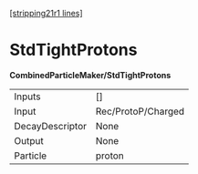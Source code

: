 [[stripping21r1 lines]](./stripping21r1-index)

# StdTightProtons

**CombinedParticleMaker/StdTightProtons**

|                 |                    |
|-----------------|--------------------|
| Inputs          | []               |
| Input           | Rec/ProtoP/Charged |
| DecayDescriptor | None               |
| Output          | None               |
| Particle        | proton             |
